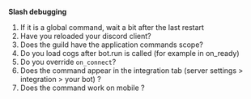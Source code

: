 __Slash debugging__
1. If it is a global command, wait a bit after the last restart
2. Have you reloaded your discord client?
3. Does the guild have the application commands scope?
4. Do you load cogs after bot.run is called (for example in on_ready)
5. Do you override `on_connect`?
6. Does the command appear in the integration tab (server settings > integration > your bot) ?
7. Does the command work on mobile ?